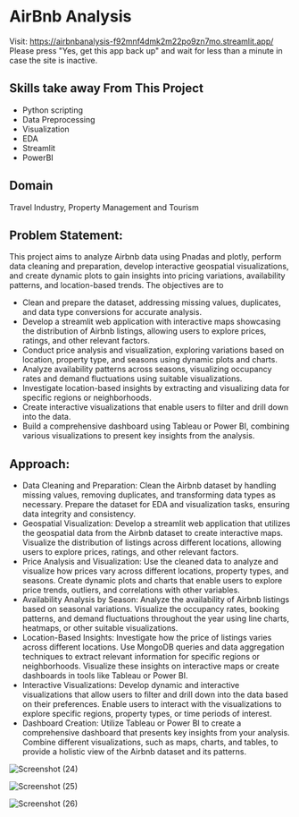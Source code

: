 # AirBnb Analysis

Visit: https://airbnbanalysis-f92mnf4dmk2m22po9zn7mo.streamlit.app/  
Please press "Yes, get this app back up" and wait for less than a minute in case the site is inactive.  

## Skills take away From This Project 
- Python scripting
- Data Preprocessing
- Visualization
- EDA
- Streamlit
- PowerBI
## Domain 
Travel Industry, Property Management and Tourism

## Problem Statement:
This project aims to analyze Airbnb data using Pnadas and plotly, perform data cleaning and preparation, develop interactive geospatial visualizations, and create dynamic plots to gain insights into pricing variations, availability patterns, and location-based trends. The objectives are to

- Clean and prepare the dataset, addressing missing values, duplicates, and data type conversions for accurate analysis.  
- Develop a streamlit web application with interactive maps showcasing the distribution of Airbnb listings, allowing users to explore prices, ratings, and other relevant factors.  
- Conduct price analysis and visualization, exploring variations based on location, property type, and seasons using dynamic plots and charts.  
- Analyze availability patterns across seasons, visualizing occupancy rates and demand fluctuations using suitable visualizations.  
- Investigate location-based insights by extracting and visualizing data for specific regions or neighborhoods.  
- Create interactive visualizations that enable users to filter and drill down into the data.  
- Build a comprehensive dashboard using Tableau or Power BI, combining various visualizations to present key insights from the analysis.

## Approach:
- Data Cleaning and Preparation: Clean the Airbnb dataset by handling missing values, removing duplicates, and transforming data types as necessary. Prepare the dataset for EDA and visualization tasks, ensuring data integrity and consistency.
- Geospatial Visualization: Develop a streamlit web application that utilizes the geospatial data from the Airbnb dataset to create interactive maps. Visualize the distribution of listings across different locations, allowing users to explore prices, ratings, and other relevant factors.
- Price Analysis and Visualization: Use the cleaned data to analyze and visualize how prices vary across different locations, property types, and seasons. Create dynamic plots and charts that enable users to explore price trends, outliers, and correlations with other variables.
- Availability Analysis by Season: Analyze the availability of Airbnb listings based on seasonal variations. Visualize the occupancy rates, booking patterns, and demand fluctuations throughout the year using line charts, heatmaps, or other suitable visualizations.
- Location-Based Insights: Investigate how the price of listings varies across different locations. Use MongoDB queries and data aggregation techniques to extract relevant information for specific regions or neighborhoods. Visualize these insights on interactive maps or create dashboards in tools like Tableau or Power BI.
- Interactive Visualizations: Develop dynamic and interactive visualizations that allow users to filter and drill down into the data based on their preferences. Enable users to interact with the visualizations to explore specific regions, property types, or time periods of interest.
- Dashboard Creation: Utilize Tableau or Power BI to create a comprehensive dashboard that presents key insights from your analysis. Combine different visualizations, such as maps, charts, and tables, to provide a holistic view of the Airbnb dataset and its patterns.

![Screenshot (24)](https://github.com/user-attachments/assets/c6b5e9ea-8bbf-4ea6-a49e-c97f88b2088c)

![Screenshot (25)](https://github.com/user-attachments/assets/a00a7d6a-0664-44ee-9680-5640cefd1082)

![Screenshot (26)](https://github.com/user-attachments/assets/c29e2240-e20a-4960-a3fb-043f5f576590)





